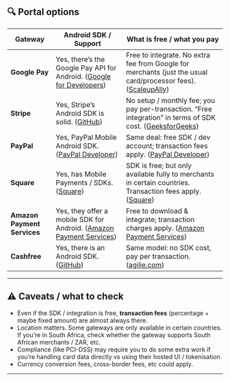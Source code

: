 ## 🔍 Portal options

| Gateway                     | Android SDK / Support                                                      | What is free / what you pay                                                                                        |
| --------------------------- | -------------------------------------------------------------------------- | ------------------------------------------------------------------------------------------------------------------ |
| **Google Pay**              | Yes, there’s the Google Pay API for Android. ([Google for Developers][1]) | Free to integrate. No extra fee from Google for merchants (just the usual card/processor fees). ([ScaleupAlly][2]) |
| **Stripe**                  | Yes,  Stripe’s Android SDK is solid. ([GitHub][3])                         | No setup / monthly fee; you pay per-transaction. “Free integration” in terms of SDK cost. ([GeeksforGeeks][4])     |
| **PayPal**                  | Yes,  PayPal Mobile Android SDK. ([PayPal Developer][5])                   | Same deal: free SDK / dev account; transaction fees apply. ([PayPal Developer][5])                                 |
| **Square**                  | Yes,  has Mobile Payments / SDKs. ([Square][6])                            | SDK is free; but only available fully to merchants in certain countries. Transaction fees apply. ([Square][6])     |
| **Amazon Payment Services** | Yes,  they offer a mobile SDK for Android. ([Amazon Payment Services][7])  | Free to download & integrate; transaction charges apply. ([Amazon Payment Services][7])                            |
| **Cashfree**                | Yes,  there is an Android SDK. ([GitHub][8])                               | Same model: no SDK cost, pay per transaction. ([agilie.com][9])                                                    |

---

## ⚠️ Caveats / what to check

* Even if the SDK / integration is free, **transaction fees** (percentage + maybe fixed amount) are almost always there.
* Location matters. Some gateways are only available in certain countries. If you’re in South Africa, check whether the gateway supports South African merchants / ZAR, etc.
* Compliance (like PCI-DSS) may require you to do some extra work if you’re handling card data directly vs using their hosted UI / tokenisation.
* Currency conversion fees, cross-border fees, etc could apply.

---

[1]: https://developers.google.com/pay/api/android/overview?utm_source=chatgpt.com "Overview | Google Pay API for Android"
[2]: https://scaleupally.io/blog/mobile-payment-gateway/?utm_source=chatgpt.com "Top 13 Mobile Payment Gateway Solutions [2025]"
[3]: https://github.com/stripe/stripe-android?utm_source=chatgpt.com "Stripe Android SDK"
[4]: https://www.geeksforgeeks.org/blogs/top-payment-gateway-apis-that-every-developer-must-know/?utm_source=chatgpt.com "Top 7 Payment Gateway APIs That Every Developer Must ..."
[5]: https://developer.paypal.com/docs/checkout/advanced/android/?utm_source=chatgpt.com "Integrate Card Payments in Android Apps with PayPal SDK"
[6]: https://developer.squareup.com/docs/mobile-payments-sdk/android?utm_source=chatgpt.com "Build on Android - Mobile Payments SDK"
[7]: https://paymentservices.amazon.com/docs/EN/23c.html?utm_source=chatgpt.com "Integrating the Android SDK"
[8]: https://github.com/cashfree/nextgen-android?utm_source=chatgpt.com "cashfree/nextgen-android: Sample app demonstrating ..."
[9]: https://agilie.com/blog/11-best-payment-gateways-to-choose-for-your-android-app?utm_source=chatgpt.com "11 Best Payment Gateways for Android App Integration"
